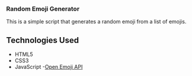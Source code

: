 ### Random Emoji Generator

This is a simple script that generates a random emoji from a list of emojis. 

## Technologies Used
- HTML5
- CSS3
- JavaScript
-[Open Emoji API](https://emoji-api.com/)